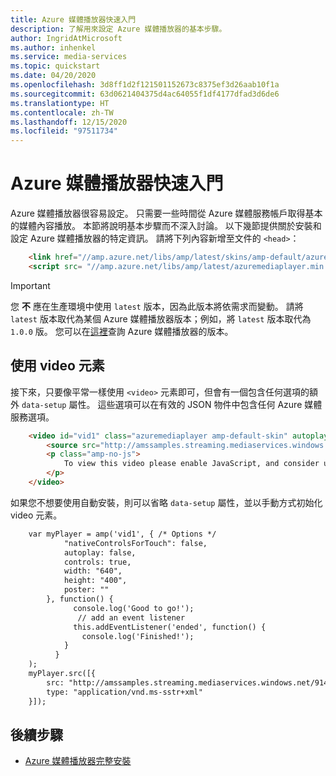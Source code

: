 ```yaml
---
title: Azure 媒體播放器快速入門
description: 了解用來設定 Azure 媒體播放器的基本步驟。
author: IngridAtMicrosoft
ms.author: inhenkel
ms.service: media-services
ms.topic: quickstart
ms.date: 04/20/2020
ms.openlocfilehash: 3d8ff1d2f121501152673c8375ef3d26aab10f1a
ms.sourcegitcommit: 63d0621404375d4ac64055f1df4177dfad3d6de6
ms.translationtype: HT
ms.contentlocale: zh-TW
ms.lasthandoff: 12/15/2020
ms.locfileid: "97511734"
---
```

# <a name="azure-media-player-quickstart"></a>Azure 媒體播放器快速入門
Azure 媒體播放器很容易設定。 只需要一些時間從 Azure 媒體服務帳戶取得基本的媒體內容播放。 本節將說明基本步驟而不深入討論。 以下幾節提供關於安裝和設定 Azure 媒體播放器的特定資訊。  請將下列內容新增至文件的 `<head>`：

```html
    <link href="//amp.azure.net/libs/amp/latest/skins/amp-default/azuremediaplayer.min.css" rel="stylesheet">
    <script src= "//amp.azure.net/libs/amp/latest/azuremediaplayer.min.js"></script>
```

> [!IMPORTANT]
> 您 **不** 應在生產環境中使用 `latest` 版本，因為此版本將依需求而變動。 請將 `latest` 版本取代為某個 Azure 媒體播放器版本；例如，將 `latest` 版本取代為 `1.0.0` 版。 您可以在[這裡](azure-media-player-changelog.md)查詢 Azure 媒體播放器的版本。

## <a name="use-the-video-element"></a>使用 video 元素

接下來，只要像平常一樣使用 `<video>` 元素即可，但會有一個包含任何選項的額外 `data-setup` 屬性。 這些選項可以在有效的 JSON 物件中包含任何 Azure 媒體服務選項。

```html
    <video id="vid1" class="azuremediaplayer amp-default-skin" autoplay controls width="640" height="400" poster="poster.jpg" data-setup='{"nativeControlsForTouch": false}'>
        <source src="http://amssamples.streaming.mediaservices.windows.net/91492735-c523-432b-ba01-faba6c2206a2/AzureMediaServicesPromo.ism/manifest" type="application/vnd.ms-sstr+xml" />
        <p class="amp-no-js">
            To view this video please enable JavaScript, and consider upgrading to a web browser that supports HTML5 video
        </p>
    </video>
```

如果您不想要使用自動安裝，則可以省略 `data-setup` 屬性，並以手動方式初始化 video 元素。

```html
    var myPlayer = amp('vid1', { /* Options */
            "nativeControlsForTouch": false,
            autoplay: false,
            controls: true,
            width: "640",
            height: "400",
            poster: ""
        }, function() {
              console.log('Good to go!');
               // add an event listener
              this.addEventListener('ended', function() {
                console.log('Finished!');
            }
          }
    );
    myPlayer.src([{
        src: "http://amssamples.streaming.mediaservices.windows.net/91492735-c523-432b-ba01-faba6c2206a2/AzureMediaServicesPromo.ism/manifest",
        type: "application/vnd.ms-sstr+xml"
    }]);
```

## <a name="next-steps"></a>後續步驟 ##

- [Azure 媒體播放器完整安裝](https://docs.microsoft.com/azure/media-services/azure-media-player/azure-media-player-full-setup)
